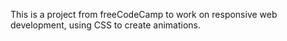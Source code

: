This is a project from freeCodeCamp to work on responsive web development, using CSS to create animations.
